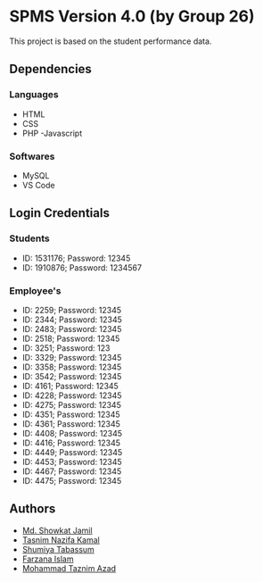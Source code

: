 
# SPMS Version 4.0 (by Group 26)

This project is based on the student performance data.


## Dependencies
### Languages
- HTML
-  CSS
-  PHP
-Javascript
### Softwares
- MySQL
- VS Code
## Login Credentials
### Students
- ID: 1531176; Password: 12345
- ID: 1910876; Password: 1234567	

### Employee's
- ID: 2259; Password: 12345	
- ID:	2344; Password: 12345	
- ID:	2483; Password: 12345
- ID:	2518; Password: 12345	
- ID:	3251; Password: 123	
- ID:	3329; Password: 12345	
- ID:	3358; Password: 12345	
- ID:	3542; Password: 12345	
- ID:	4161; Password: 12345	
- ID:	4228; Password: 12345	
- ID:	4275; Password: 12345	
- ID:	4351; Password: 12345	
- ID:	4361; Password: 12345
- ID:	4408; Password: 12345
- ID:	4416; Password: 12345	
- ID:	4449; Password: 12345	
- ID:	4453; Password: 12345	
- ID:	4467; Password: 12345
- ID:	4475; Password: 12345	


## Authors

- [Md. Showkat Jamil](https://github.com/ShowkatJamil)
- [Tasnim Nazifa Kamal](https://github.com/NazifaTasnim2410)
- [Shumiya Tabassum](https://github.com/tabassum046)
- [Farzana Islam](https://github.com/Tarin1222)
- [Mohammad Taznim Azad](https://github.com/taznimazad)




